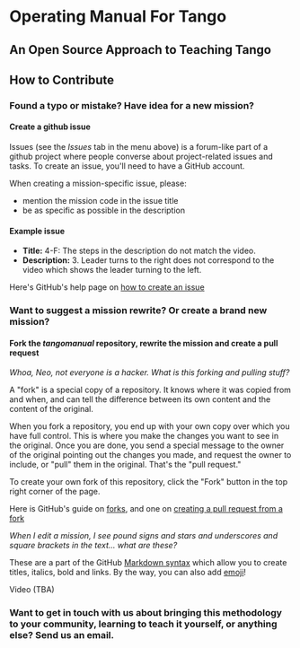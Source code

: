 # Operating Manual For Tango

## An Open Source Approach to Teaching Tango

## How to Contribute

### Found a typo or mistake? Have idea for a new mission?

#### Create a github issue

Issues (see the *Issues* tab in the menu above) is a forum-like part of a github project where people converse about project-related issues and tasks. To create an issue, you'll need to have a GitHub account. 

When creating a mission-specific issue, please:

* mention the mission code in the issue title
* be as specific as possible in the description

#### Example issue

* **Title:** 4-F: The steps in the description do not match the video. 
* **Description:** 3. Leader turns to the right does not correspond to the video which shows the leader turning to the left.

Here's GitHub's help page on [how to create an issue](https://help.github.com/articles/creating-an-issue/)

### Want to suggest a mission rewrite? Or create a brand new mission? 

#### Fork the *tangomanual* repository, rewrite the mission and create a pull request

*Whoa, Neo, not everyone is a hacker. What is this forking and pulling stuff?*

A "fork" is a special copy of a repository. It knows where it was copied from and when, and can tell the difference between its own content and the content of the original. 

When you fork a repository, you end up with your own copy over which you have full control. This is where you make the changes you want to see in the original. Once you are done, you send a special message to the owner of the original pointing out the changes you made, and request the owner to include, or "pull" them in the original. That's the "pull request."

To create your own fork of this repository, click the "Fork" button in the top right corner of the page.

Here is GitHub's guide on [forks](https://help.github.com/articles/about-forks/), and one on [creating a pull request from a fork](https://help.github.com/articles/creating-a-pull-request-from-a-fork/)

*When I edit a mission, I see pound signs and stars and underscores and square brackets in the text... what are these?* 

These are a part of the GitHub [Markdown syntax](https://guides.github.com/features/mastering-markdown/) which allow you to create titles, italics, bold and links. By the way, you can also add [emoji](https://www.webpagefx.com/tools/emoji-cheat-sheet/)!

Video (TBA)

### Want to get in touch with us about bringing this methodology to your community, learning to teach it yourself, or anything else? Send us an email.
